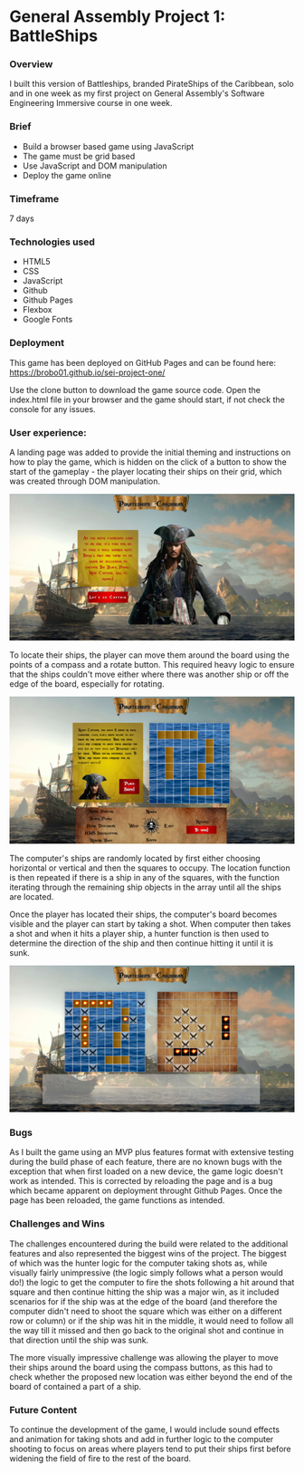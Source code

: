 <!-- <img src='assets/favicon.ico'/> -->

# General Assembly Project 1: BattleShips

### Overview
I built this version of Battleships, branded PirateShips of the Caribbean, solo and in one week as my first project on General Assembly's Software Engineering Immersive course in one week. 

### Brief
- Build a browser based game using JavaScript
- The game must be grid based
- Use JavaScript and DOM manipulation
- Deploy the game online

### Timeframe
7 days

### Technologies used
- HTML5
- CSS
- JavaScript
- Github
- Github Pages
- Flexbox
- Google Fonts

### Deployment
This game has been deployed on GitHub Pages and can be found here: https://brobo01.github.io/sei-project-one/

Use the clone button to download the game source code. Open the index.html file in your browser and the game should start, if not check the console for any issues.

### User experience:

A landing page was added to provide the initial theming and instructions on how to play the game, which is hidden on the click of a button to show the start of the gameplay - the player locating their ships on their grid, which was created through DOM manipulation.

![Screenshot 1](assets/PSOTC-screenshot1.png)

To locate their ships, the player can move them around the board using the points of a compass and a rotate button. This required heavy logic to ensure that the ships couldn't move either where there was another ship or off the edge of the board, especially for rotating.

![Screenshot 2](assets/PSOTC-Screenshot2.png)

The computer's ships are randomly located by first either choosing horizontal or vertical and then the squares to occupy. The location function is then repeated if there is a ship in any of the squares, with the function iterating through the remaining ship objects in the array until all the ships are located. 

Once the player has located their ships, the computer's board becomes visible and the player can start by taking a shot. When computer then takes a shot and when it hits a player ship, a hunter function is then used to determine the direction of the ship and then continue hitting it until it is sunk.

![Screenshot 3](assets/PSOTC-Screenshot3.png)

### Bugs
As I built the game using an MVP plus features format with extensive testing during the build phase of each feature, there are no known bugs with the exception that when first loaded on a new device, the game logic doesn't work as intended. This is corrected by reloading the page and is a bug which became apparent on deployment throught Github Pages. Once the page has been reloaded, the game functions as intended.

### Challenges and Wins
The challenges encountered during the build were related to the additional features and also represented the biggest wins of the project. The biggest of which was the hunter logic for the computer taking shots as, while visually fairly unimpressive (the logic simply follows what a person would do!) the logic to get the computer to fire the shots following a hit around that square and then continue hitting the ship was a major win, as it included scenarios for if the ship was at the edge of the board (and therefore the computer didn't need to shoot the square which was either on a different row or column) or if the ship was hit in the middle, it would need to follow all the way till it missed and then go back to the original shot and continue in that direction until the ship was sunk.

The more visually impressive challenge was allowing the player to move their ships around the board using the compass buttons, as this had to check whether the proposed new location was either beyond the end of the board of contained a part of a ship. 

### Future Content
To continue the development of the game, I would include sound effects and animation for taking shots and add in further logic to the computer shooting to focus on areas where players tend to put their ships first before widening the field of fire to the rest of the board.